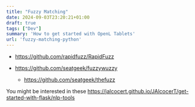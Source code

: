 ```yaml
---
title: "Fuzzy Matching"
date: 2024-09-03T23:20:21+01:00
draft: true
tags: ["Dev"]
summary: 'How to get started with OpenL Tablets'
url: 'fuzzy-matching-python'
---
```


* https://github.com/rapidfuzz/RapidFuzz

* https://github.com/seatgeek/fuzzywuzzy
    * https://github.com/seatgeek/thefuzz


You might be interested in these https://jalcocert.github.io/JAlcocerT/get-started-with-flask/nlp-tools